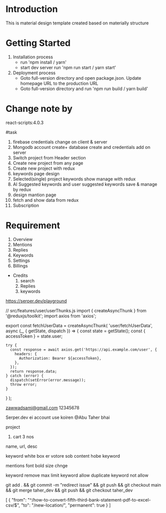 # Introduction

This is material design template created based on materially structure

# Getting Started

1. Installation process
    - run 'npm install / yarn'
    - start dev server run 'npm run start / yarn start'
2. Deployment process
    - Goto full-version directory and open package.json. Update homepage URL to the production URL
    - Goto full-version directory and run 'npm run build / yarn build'

<!--  -->

# Change note by

react-scripts:4.0.3

#task

1. firebase credentials change on client & server
2. Mongodb account create+ database create and credentials add on server
3. Switch project from Header section
4. Create new project from any page
5. Create new project with redux
6. keywords page design
7. Selected(single) project keywords show manage with redux
8. AI Suggested keywords and user suggested keywords save & manage by redux
9. design mantion page
10. fetch and show data from redux
11. Subscription

# Requirement

1. Overview
2. Mentions
3. Replies
4. Keywords
5. Settings
6. Billings

-   Credits
    1. search
    2. Replies
    3. keywords

https://serper.dev/playground

// src/features/user/userThunks.js
import { createAsyncThunk } from '@reduxjs/toolkit';
import axios from 'axios';

export const fetchUserData = createAsyncThunk(
'user/fetchUserData',
async (\_, { getState, dispatch }) => {
const state = getState();
const { accessToken } = state.user;

    try {
      const response = await axios.get('https://api.example.com/user', {
        headers: {
          Authorization: Bearer ${accessToken},
        },
      });
      return response.data;
    } catch (error) {
      dispatch(setError(error.message));
      throw error;
    }

}
);

zawwadsami@gmail.com
12345678

Serper.dev ei account use koiren @Abu Taher bhai

project

1. cart 3 nos

name, url, desc

keyword white box er votore sob content hobe
keyword

mentions font bold size chnge

keyword remove
max limit keyword allow
duplicate keyword not allow

<!-- task

 -->
<!-- Checkout and back -->
git add . && git commit -m "redirect issue" && git push && git checkout main && git merge taher_dev && git push && git checkout taher_dev



[
  {
    "from": "^/how-to-convert-fifth-third-bank-statement-pdf-to-excel-csv/$",
    "to": "/new-location/",
    "permanent": true
  }
]